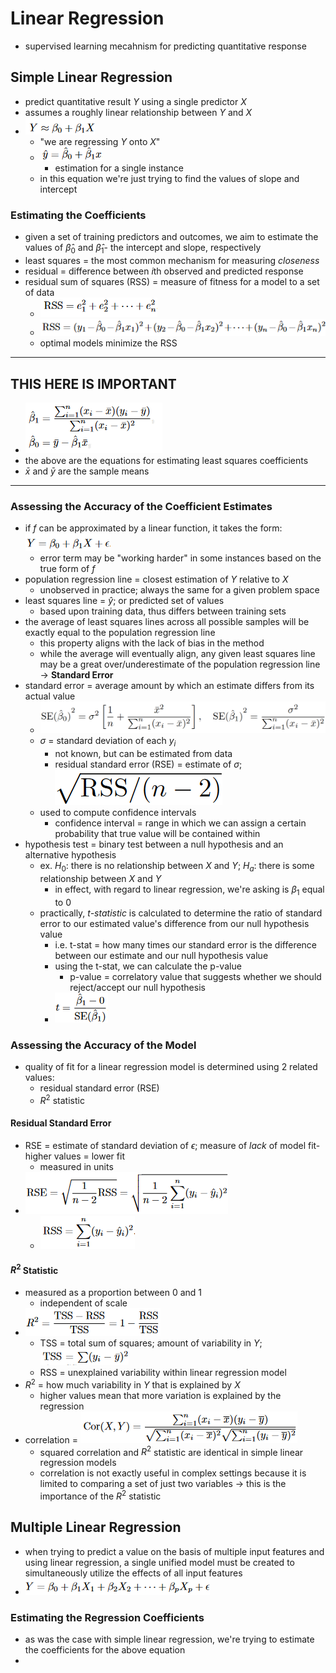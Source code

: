 # Linear Regression

- supervised learning mecahnism for predicting quantitative response

## Simple Linear Regression

- predict quantitative result *Y* using a single predictor *X*
- assumes a roughly linear relationship between *Y* and *X*
- ![image](../.images/simple-linear-regression-equation.png)
    - "we are regressing *Y* onto *X*"
    - ![image](../.images/nuclear-linear-regression-expression.png)
        - estimation for a single instance
    - in this equation we're just trying to find the values of slope and intercept

### Estimating the Coefficients

- given a set of training predictors and outcomes, we aim to estimate the values of $\hat{\beta}_{0}$ and $\hat{\beta}_{1}$- the intercept and slope, respectively
- least squares = the most common mechanism for measuring *closeness*
- residual = difference between *i*th observed and predicted response
- residual sum of squares (RSS) = measure of fitness for a model to a set of data
    - ![image](../.images/rss-equation-1.png)
    - ![image](../.images/rss-equation-2.png)
    - optimal models minimize the RSS
---
## THIS HERE IS IMPORTANT ##

- ![image](../.images/least-squares-coefficients-estimates-equation.png)
- the above are the equations for estimating least squares coefficients
- $\bar{x}$ and $\bar{y}$ are the sample means
---
### Assessing the Accuracy of the Coefficient Estimates

- if *f* can be approximated by a linear function, it takes the form: ![image](../.images/linear-function-with-error.png)
    - error term may be "working harder" in some instances based on the true form of *f*
- population regression line = closest estimation of *Y* relative to *X*
    - unobserved in practice; always the same for a given problem space
- least squares line = $\hat{y}$; or predicted set of values
    - based upon training data, thus differs between training sets
- the average of least squares lines across all possible samples will be exactly equal to the population regression line
    - this property aligns with the lack of bias in the method
    - while the average will eventually align, any given least squares line may be a great over/underestimate of the population regression line -> **Standard Error**
- standard error = average amount by which an estimate differs from its actual value
    - ![image](../.images/standard-error-linear-regression.png)
    - $\sigma$ = standard deviation of each $y_{i}$
        - not known, but can be estimated from data
        - residual standard error (RSE) = estimate of $\sigma$; ![image](../.images/rse-equation.png)
    - used to compute confidence intervals
        - confidence interval = range in which we can assign a certain probability that true value will be contained within
- hypothesis test = binary test between a null hypothesis and an alternative hypothesis
    - ex. $H_{0}$: there is no relationship between *X* and *Y*; $H_{a}$: there is some relationship between *X* and *Y*
        - in effect, with regard to linear regression, we're asking is $\beta_{1}$ equal to 0
    - practically, *t-statistic* is calculated to determine the ratio of standard error to our estimated value's difference from our null hypothesis value
        - i.e. t-stat = how many times our standard error is the difference between our estimate and our null hypothesis value
        - using the t-stat, we can calculate the p-value
            - p-value = correlatory value that suggests whether we should reject/accept our null hypothesis
        - ![image](../.images/t-stat-equation.png)

### Assessing the Accuracy of the Model

- quality of fit for a linear regression model is determined using 2 related values:
    - residual standard error (RSE)
    - $R^{2}$ statistic

#### Residual Standard Error

- RSE = estimate of standard deviation of $\epsilon$; measure of *lack* of model fit- higher values = lower fit
    - measured in units
- ![image](../.images/rse-formula.png)
    - ![image](../.images/rss-equation-3.png)

#### $R^{2}$ Statistic

- measured as a proportion between 0 and 1
    - independent of scale
- ![image](../.images/r-squared-statistic-equation.png)
    - TSS = total sum of squares; amount of variability in *Y*; ![image](../.images/tss-equation.png)
    - RSS = unexplained variability within linear regression model
- $R^{2}$ = how much variability in *Y* that is explained by *X*
    - higher values mean that more variation is explained by the regression
- correlation = ![image](../.images/correlation-definition.png)
    - squared correlation and $R^{2}$ statistic are identical in simple linear regression models
    - correlation is not exactly useful in complex settings because it is limited to comparing a set of just two variables -> this is the importance of the $R^{2}$ statistic

## Multiple Linear Regression

- when trying to predict a value on the basis of multiple input features and using linear regression, a single unified model must be created to simultaneously utilize the effects of all input features
- ![image](../.images/multiple-linear-regression-model.png)

### Estimating the Regression Coefficients

- as was the case with simple linear regression, we're trying to estimate the coefficients for the above equation 
- 